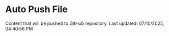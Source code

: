 # Auto Push File

Content that will be pushed to GitHub repository.
Last updated: 07/10/2025, 04:40:56 PM